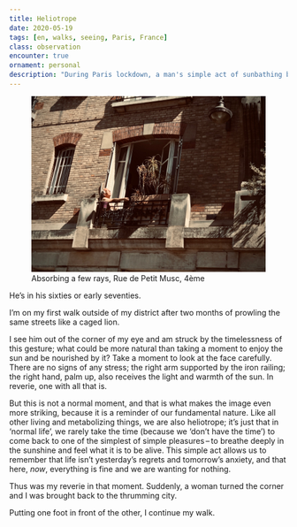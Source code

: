 ```yaml
---
title: Heliotrope
date: 2020-05-19
tags: [en, walks, seeing, Paris, France]
class: observation
encounter: true
ornament: personal
description: "During Paris lockdown, a man's simple act of sunbathing becomes a meditation on our fundamental nature as creatures who turn toward the light."
---
```



<figure>
  <img src="/assets/img/IMG_6373.jpg">
<figcaption>Absorbing a few rays, Rue de Petit Musc, 4ème</figcaption>
</figure>

He’s in his sixties or early seventies. 

I’m on my first walk outside of my district after two months of prowling the same streets like a caged lion.

I see him out of the corner of my eye and am struck by the timelessness of this gesture; what could be more natural than taking a moment to enjoy the sun and be nourished by it? Take a moment to look at the face carefully. There are no signs of any stress; the right arm supported by the iron railing; the right hand, palm up, also receives the light and warmth of the sun. In reverie, one with all that is.

But this is not a normal moment, and that is what makes the image even more striking, because it is a reminder of our fundamental nature. Like all other living and metabolizing things, we are also heliotrope; it’s just that in ‘normal life’, we rarely take the time (because we ‘don’t have the time’) to come back to one of the simplest of simple pleasures – to breathe deeply in the sunshine and feel what it is to be alive. This simple act allows us to remember that life isn’t yesterday’s regrets and tomorrow’s anxiety, and that here, *now*, everything is fine and we are wanting for nothing.

Thus was my reverie in that moment. Suddenly, a woman turned the corner and I was brought back to the thrumming city.

Putting one foot in front of the other, I continue my walk.
